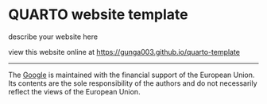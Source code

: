 # QUARTO website template 

describe your website here

view this website online at <https://gunga003.github.io/quarto-template>

---

​The [Google](https://www.google.com/) is maintained with the financial support of the European Union. Its contents are the sole responsibility of the authors and do not necessarily reflect the views of the European Union.
